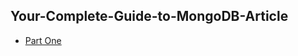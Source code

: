 <h2>Your-Complete-Guide-to-MongoDB-Article</h2>
<ul>
  <li><a href="https://dev.to/hakimmohamed/your-complete-guide-to-mongodb-part-one-setup-and-basics-30n3">Part One</a></li>
</ul>
